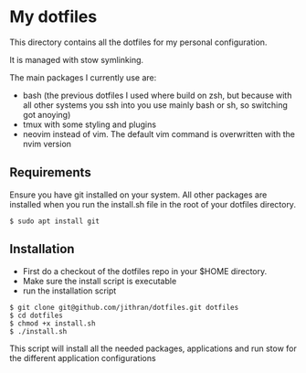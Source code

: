 # My dotfiles
This directory contains all the dotfiles for my personal configuration.

It is managed with stow symlinking.

The main packages I currently use are:
- bash (the previous dotfiles I used where build on zsh, but because with all other systems you ssh into you use mainly bash or sh, so switching got anoying)
- tmux with some styling and plugins
- neovim instead of vim. The default vim command is overwritten with the nvim version

## Requirements
Ensure you have git installed on your system. All other packages are installed when you run the install.sh file in the root of your dotfiles directory.

```
$ sudo apt install git
```

## Installation
- First do a checkout of the dotfiles repo in your $HOME directory.
- Make sure the install script is executable
- run the installation script


```
$ git clone git@github.com/jithran/dotfiles.git dotfiles
$ cd dotfiles
$ chmod +x install.sh
$ ./install.sh
```

This script will install all the needed packages, applications and run stow for the different application configurations
